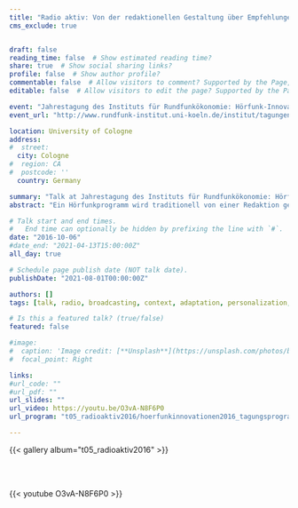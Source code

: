 ```yaml
---
title: "Radio aktiv: Von der redaktionellen Gestaltung über Empfehlungen zum dynamischen Programm"
cms_exclude: true


draft: false
reading_time: false  # Show estimated reading time?
share: true  # Show social sharing links?
profile: false  # Show author profile?
commentable: false  # Allow visitors to comment? Supported by the Page, Post, and Docs content types.
editable: false  # Allow visitors to edit the page? Supported by the Page, Post, and Docs content types.

event: "Jahrestagung des Instituts für Rundfunkökonomie: Hörfunk-Innovationen: Auf dem Weg zum interaktiven Radio"
event_url: "http://www.rundfunk-institut.uni-koeln.de/institut/tagungen/2007.php"

location: University of Cologne
address:
#  street: 
  city: Cologne
#  region: CA
#  postcode: ''
  country: Germany

summary: "Talk at Jahrestagung des Instituts für Rundfunkökonomie: Hörfunk-Innovationen: Auf dem Weg zum interaktiven Radio."
abstract: "Ein Hörfunkprogramm wird traditionell von einer Redaktion gestaltet. Eine gute Indexierung von öffentlichen aber auch radioeigenen Informationsquellen erlaubt es, die Redaktion zu unterstützen und so können ähnliche, aktuelle oder historische Inhalte zu einzelnen Beiträgen von einem Informationssystem empfohlen werden. Aber auch Endnutzern kann der Zugang zu ähnlichen, aktuellen oder historischen Inhalte zur Verfügung gestellt werden. Empfehlungen können dabei vertiefende Informationen zu einem Beitrag sein oder das System empfiehlt eine bestimmte Aneinanderreihung von zusammenpassenden Audiobeiträgen. Eine innovative Entwicklung in diesem Bereich ist die automatische, dynamische und etwa auch personalisierte Zusammenstellung eines Hörfunkprogramms durch ein System; Radio wird dabei aktiv für einzelne Hörer gestaltet."

# Talk start and end times.
#   End time can optionally be hidden by prefixing the line with `#`.
date: "2016-10-06"
#date_end: "2021-04-13T15:00:00Z"
all_day: true

# Schedule page publish date (NOT talk date).
publishDate: "2021-08-01T00:00:00Z"

authors: []
tags: [talk, radio, broadcasting, context, adaptation, personalization, situationalization]

# Is this a featured talk? (true/false)
featured: false

#image:
#  caption: 'Image credit: [**Unsplash**](https://unsplash.com/photos/bzdhc5b3Bxs)'
#  focal_point: Right

links:
#url_code: ""
#url_pdf: ""
url_slides: ""
url_video: https://youtu.be/O3vA-N8F6P0
url_program: "t05_radioaktiv2016/hoerfunkinnovationen2016_tagungsprogramm.pdf"

---
```


{{< gallery album="t05_radioaktiv2016" >}}   

<br>  
<br>  

{{< youtube O3vA-N8F6P0 >}}   
